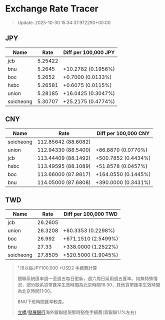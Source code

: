 # Exchange Rate Tracer

> Update: 2025-10-30 15:34:37.972290+00:00

## JPY

| Name      |    Rate | Diff per 100,000 JPY   |
|-----------|---------|------------------------|
| jcb       | 5.25422 |                        |
| bnu       | 5.2645  | +10.2782 (0.1956%)     |
| boc       | 5.2652  | +0.7000 (0.0133%)      |
| hsbc      | 5.26581 | +0.6075 (0.0115%)      |
| union     | 5.28185 | +16.0425 (0.3047%)     |
| soicheong | 5.30707 | +25.2175 (0.4774%)     |

## CNY

| Name      | Rate                | Diff per 100,000 CNY   |
|-----------|---------------------|------------------------|
| soicheong | 112.85642	(88.6082) |                        |
| union     | 112.94330	(88.5400) | +86.8870 (0.0770%)     |
| jcb       | 113.44409	(88.1492) | +500.7852 (0.4434%)    |
| hsbc      | 113.49595	(88.1089) | +51.8578 (0.0457%)     |
| boc       | 113.66000	(87.9817) | +164.0550 (0.1445%)    |
| bnu       | 114.05000	(87.6808) | +390.0000 (0.3431%)    |

## TWD

| Name      |    Rate | Diff per 100,000 TWD   |
|-----------|---------|------------------------|
| jcb       | 26.2605 |                        |
| union     | 26.3208 | +60.3353 (0.2298%)     |
| boc       | 26.992  | +671.1510 (2.5499%)    |
| bnu       | 27.33   | +338.0000 (1.2522%)    |
| soicheong | 27.8505 | +520.5000 (1.9045%)    |


> ¹ IB以每JPY100,000 +USD2 手續費計算
>
> 銀聯系統匯率週一至週五每日更新，週六周日延用週五匯率。如無特殊情況，部分歐系貨幣匯率生效時間為北京時間16:30，其他貨幣匯率生效時間為北京時間11:00。
>
> BNU下班時間匯率較差。
>
> [立橋](https://www.wlbank.com.mo/uploads/ueditor/file/20181211/1544536513900230.pdf)/[發展銀行](https://www.mdb.com.mo/Service_Charges_20230728.pdf)海外銀聯提現暫時豁免手續費(貴銀聯1.1%左右)

